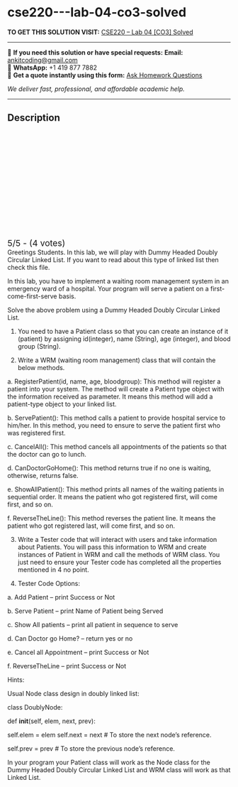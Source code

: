 # cse220---lab-04-co3-solved
**TO GET THIS SOLUTION VISIT:** [CSE220 – Lab 04 [CO3] Solved](https://www.ankitcodinghub.com/product/cse220-lab-04-co3-solved/)


---

📩 **If you need this solution or have special requests:** **Email:** ankitcoding@gmail.com  
📱 **WhatsApp:** +1 419 877 7882  
📄 **Get a quote instantly using this form:** [Ask Homework Questions](https://www.ankitcodinghub.com/services/ask-homework-questions/)

*We deliver fast, professional, and affordable academic help.*

---

<h2>Description</h2>



<div class="kk-star-ratings kksr-auto kksr-align-center kksr-valign-top" data-payload="{&quot;align&quot;:&quot;center&quot;,&quot;id&quot;:&quot;127832&quot;,&quot;slug&quot;:&quot;default&quot;,&quot;valign&quot;:&quot;top&quot;,&quot;ignore&quot;:&quot;&quot;,&quot;reference&quot;:&quot;auto&quot;,&quot;class&quot;:&quot;&quot;,&quot;count&quot;:&quot;4&quot;,&quot;legendonly&quot;:&quot;&quot;,&quot;readonly&quot;:&quot;&quot;,&quot;score&quot;:&quot;5&quot;,&quot;starsonly&quot;:&quot;&quot;,&quot;best&quot;:&quot;5&quot;,&quot;gap&quot;:&quot;4&quot;,&quot;greet&quot;:&quot;Rate this product&quot;,&quot;legend&quot;:&quot;5\/5 - (4 votes)&quot;,&quot;size&quot;:&quot;24&quot;,&quot;title&quot;:&quot;CSE220 - Lab 04 [CO3] Solved&quot;,&quot;width&quot;:&quot;138&quot;,&quot;_legend&quot;:&quot;{score}\/{best} - ({count} {votes})&quot;,&quot;font_factor&quot;:&quot;1.25&quot;}">

<div class="kksr-stars">

<div class="kksr-stars-inactive">
            <div class="kksr-star" data-star="1" style="padding-right: 4px">


<div class="kksr-icon" style="width: 24px; height: 24px;"></div>
        </div>
            <div class="kksr-star" data-star="2" style="padding-right: 4px">


<div class="kksr-icon" style="width: 24px; height: 24px;"></div>
        </div>
            <div class="kksr-star" data-star="3" style="padding-right: 4px">


<div class="kksr-icon" style="width: 24px; height: 24px;"></div>
        </div>
            <div class="kksr-star" data-star="4" style="padding-right: 4px">


<div class="kksr-icon" style="width: 24px; height: 24px;"></div>
        </div>
            <div class="kksr-star" data-star="5" style="padding-right: 4px">


<div class="kksr-icon" style="width: 24px; height: 24px;"></div>
        </div>
    </div>

<div class="kksr-stars-active" style="width: 138px;">
            <div class="kksr-star" style="padding-right: 4px">


<div class="kksr-icon" style="width: 24px; height: 24px;"></div>
        </div>
            <div class="kksr-star" style="padding-right: 4px">


<div class="kksr-icon" style="width: 24px; height: 24px;"></div>
        </div>
            <div class="kksr-star" style="padding-right: 4px">


<div class="kksr-icon" style="width: 24px; height: 24px;"></div>
        </div>
            <div class="kksr-star" style="padding-right: 4px">


<div class="kksr-icon" style="width: 24px; height: 24px;"></div>
        </div>
            <div class="kksr-star" style="padding-right: 4px">


<div class="kksr-icon" style="width: 24px; height: 24px;"></div>
        </div>
    </div>
</div>


<div class="kksr-legend" style="font-size: 19.2px;">
            5/5 - (4 votes)    </div>
    </div>
Greetings Students. In this lab, we will play with Dummy Headed Doubly Circular Linked List. If you want to read about this type of linked list then check this file.

In this lab, you have to implement a waiting room management system in an emergency ward of a hospital. Your program will serve a patient on a first-come-first-serve basis.

Solve the above problem using a Dummy Headed Doubly Circular Linked List.

1. You need to have a Patient class so that you can create an instance of it (patient) by assigning id(integer), name (String), age (integer), and blood group (String).

2. Write a WRM (waiting room management) class that will contain the below methods.

a. RegisterPatient(id, name, age, bloodgroup): This method will register a patient into your system. The method will create a Patient type object with the information received as parameter. It means this method will add a patient-type object to your linked list.

b. ServePatient(): This method calls a patient to provide hospital service to him/her. In this method, you need to ensure to serve the patient first who was registered first.

c. CancelAll(): This method cancels all appointments of the patients so that the doctor can go to lunch.

d. CanDoctorGoHome(): This method returns true if no one is waiting, otherwise, returns false.

e. ShowAllPatient(): This method prints all names of the waiting patients in sequential order. It means the patient who got registered first, will come first, and so on.

f. ReverseTheLine(): This method reverses the patient line. It means the patient who got registered last, will come first, and so on.

3. Write a Tester code that will interact with users and take information about Patients. You will pass this information to WRM and create instances of Patient in WRM and call the methods of WRM class. You just need to ensure your Tester code has completed all the properties mentioned in 4 no point.

4. Tester Code Options:

a. Add Patient – print Success or Not

b. Serve Patient – print Name of Patient being Served

c. Show All patients – print all patient in sequence to serve

d. Can Doctor go Home? – return yes or no

e. Cancel all Appointment – print Success or Not

f. ReverseTheLine – print Success or Not

Hints:

Usual Node class design in doubly linked list:

class DoublyNode:

def __init__(self, elem, next, prev):

self.elem = elem self.next = next # To store the next node’s reference.

self.prev = prev # To store the previous node’s reference.

In your program your Patient class will work as the Node class for the Dummy Headed Doubly Circular Linked List and WRM class will work as that Linked List.
